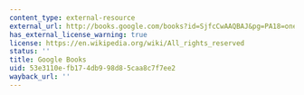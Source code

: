 ```yaml
---
content_type: external-resource
external_url: http://books.google.com/books?id=SjfcCwAAQBAJ&pg=PA18=onepage
has_external_license_warning: true
license: https://en.wikipedia.org/wiki/All_rights_reserved
status: ''
title: Google Books
uid: 53e3110e-fb17-4db9-98d8-5caa8c7f7ee2
wayback_url: ''
---
```

